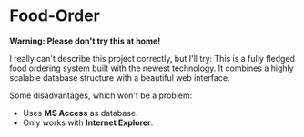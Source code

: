 # Food-Order

**Warning: Please don't try this at home!**

I really can't describe this project correctly, but I'll try: This is a fully fledged food ordering system built with the newest technology. It combines a highly scalable database structure with a beautiful web interface.

Some disadvantages, which won't be a problem:
- Uses **MS Access** as database.
- Only works with **Internet Explorer**.